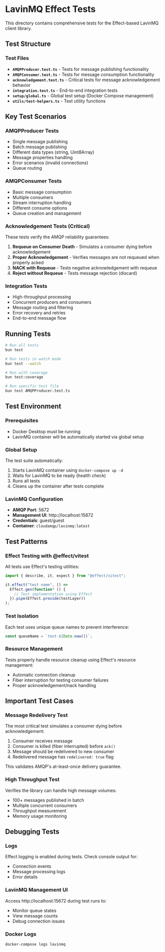 # LavinMQ Effect Tests

This directory contains comprehensive tests for the Effect-based LavinMQ client library.

## Test Structure

### Test Files

- **`AMQPProducer.test.ts`** - Tests for message publishing functionality
- **`AMQPConsumer.test.ts`** - Tests for message consumption functionality  
- **`acknowledgement.test.ts`** - Critical tests for message acknowledgement behavior
- **`integration.test.ts`** - End-to-end integration tests
- **`setup/global.ts`** - Global test setup (Docker Compose management)
- **`utils/test-helpers.ts`** - Test utility functions

## Key Test Scenarios

### AMQPProducer Tests
- Single message publishing
- Batch message publishing
- Different data types (string, Uint8Array)
- Message properties handling
- Error scenarios (invalid connections)
- Queue routing

### AMQPConsumer Tests
- Basic message consumption
- Multiple consumers
- Stream interruption handling
- Different consume options
- Queue creation and management

### Acknowledgement Tests (Critical)
These tests verify the AMQP reliability guarantees:

1. **Requeue on Consumer Death** - Simulates a consumer dying before acknowledgement
2. **Proper Acknowledgement** - Verifies messages are not requeued when properly acked
3. **NACK with Requeue** - Tests negative acknowledgement with requeue
4. **Reject without Requeue** - Tests message rejection (discard)

### Integration Tests
- High-throughput processing
- Concurrent producers and consumers
- Message routing and filtering
- Error recovery and retries
- End-to-end message flow

## Running Tests

```bash
# Run all tests
bun test

# Run tests in watch mode
bun test --watch

# Run with coverage
bun test:coverage

# Run specific test file
bun test AMQPProducer.test.ts
```

## Test Environment

### Prerequisites
- Docker Desktop must be running
- LavinMQ container will be automatically started via global setup

### Global Setup
The test suite automatically:
1. Starts LavinMQ container using `docker-compose up -d`
2. Waits for LavinMQ to be ready (health check)
3. Runs all tests
4. Cleans up the container after tests complete

### LavinMQ Configuration
- **AMQP Port**: 5672
- **Management UI**: http://localhost:15672
- **Credentials**: guest/guest
- **Container**: `cloudamqp/lavinmq:latest`

## Test Patterns

### Effect Testing with @effect/vitest
All tests use Effect's testing utilities:

```typescript
import { describe, it, expect } from "@effect/vitest";

it.effect("test name", () => 
  Effect.gen(function* () {
    // Test implementation using Effect
  }).pipe(Effect.provide(testLayer))
);
```

### Test Isolation
Each test uses unique queue names to prevent interference:
```typescript
const queueName = `test-${Date.now()}`;
```

### Resource Management
Tests properly handle resource cleanup using Effect's resource management:
- Automatic connection cleanup
- Fiber interruption for testing consumer failures
- Proper acknowledgement/nack handling

## Important Test Cases

### Message Redelivery Test
The most critical test simulates a consumer dying before acknowledgement:

1. Consumer receives message
2. Consumer is killed (fiber interrupted) before `ack()`
3. Message should be redelivered to new consumer
4. Redelivered message has `redelivered: true` flag

This validates AMQP's at-least-once delivery guarantee.

### High Throughput Test
Verifies the library can handle high message volumes:
- 100+ messages published in batch
- Multiple concurrent consumers
- Throughput measurement
- Memory usage monitoring

## Debugging Tests

### Logs
Effect logging is enabled during tests. Check console output for:
- Connection events
- Message processing logs
- Error details

### LavinMQ Management UI
Access http://localhost:15672 during test runs to:
- Monitor queue states
- View message counts
- Debug connection issues

### Docker Logs
```bash
docker-compose logs lavinmq
```